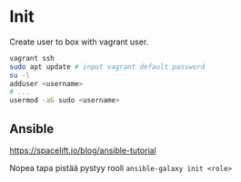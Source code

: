 # Init

Create user to box with vagrant user.

```sh
vagrant ssh
sudo apt update # input vagrant default password
su -l
adduser <username>
# ...
usermod -aG sudo <username>
```

## Ansible

https://spacelift.io/blog/ansible-tutorial

Nopea tapa pistää pystyy rooli
`ansible-galaxy init <role>`